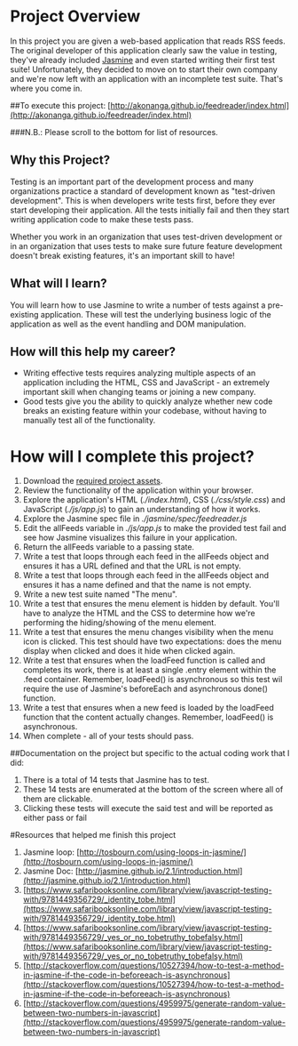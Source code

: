 # Project Overview

In this project you are given a web-based application that reads RSS feeds. The original developer of this application clearly saw the value in testing, they've already included [Jasmine](http://jasmine.github.io/) and even started writing their first test suite! Unfortunately, they decided to move on to start their own company and we're now left with an application with an incomplete test suite. That's where you come in.


##To execute this project:
[http://akonanga.github.io/feedreader/index.html](http://akonanga.github.io/feedreader/index.html)

###N.B.:  Please scroll to the bottom for list of resources.

## Why this Project?

Testing is an important part of the development process and many organizations practice a standard of development known as "test-driven development". This is when developers write tests first, before they ever start developing their application. All the tests initially fail and then they start writing application code to make these tests pass.

Whether you work in an organization that uses test-driven development or in an organization that uses tests to make sure future feature development doesn't break existing features, it's an important skill to have!


## What will I learn?

You will learn how to use Jasmine to write a number of tests against a pre-existing application. These will test the underlying business logic of the application as well as the event handling and DOM manipulation.


## How will this help my career?

* Writing effective tests requires analyzing multiple aspects of an application including the HTML, CSS and JavaScript - an extremely important skill when changing teams or joining a new company.
* Good tests give you the ability to quickly analyze whether new code breaks an existing feature within your codebase, without having to manually test all of the functionality.


# How will I complete this project?

1. Download the [required project assets](http://github.com/udacity/frontend-nanodegree-feedreader).
2. Review the functionality of the application within your browser.
3. Explore the application's HTML (*./index.html*), CSS (*./css/style.css*) and JavaScript (*./js/app.js*) to gain an understanding of how it works.
4. Explore the Jasmine spec file in *./jasmine/spec/feedreader.js*
5. Edit the allFeeds variable in *./js/app.js* to make the provided test fail and see how Jasmine visualizes this failure in your application.
6. Return the allFeeds variable to a passing state.
7. Write a test that loops through each feed in the allFeeds object and ensures it has a URL defined and that the URL is not empty.
8. Write a test that loops through each feed in the allFeeds object and ensures it has a name defined and that the name is not empty.
9. Write a new test suite named "The menu".
10. Write a test that ensures the menu element is hidden by default. You'll have to analyze the HTML and the CSS to determine how we're performing the hiding/showing of the menu element.
11. Write a test that ensures the menu changes visibility when the menu icon is clicked. This test should have two expectations: does the menu display when clicked and does it hide when clicked again.
12. Write a test that ensures when the loadFeed function is called and completes its work, there is at least a single .entry element within the .feed container. Remember, loadFeed() is asynchronous so this test wil require the use of Jasmine's beforeEach and asynchronous done() function.
13. Write a test that ensures when a new feed is loaded by the loadFeed function that the content actually changes. Remember, loadFeed() is asynchronous.
14. When complete - all of your tests should pass.



##Documentation on the project but specific to the actual coding work that I did:
1.  There is a total of 14 tests that Jasmine has to test.
1.  These 14 tests are enumerated at the bottom of the screen where all of them are clickable.
1.  Clicking these tests will execute the said test and will be reported as either pass or fail


#Resources that helped me finish this project
1.  Jasmine loop: [http://tosbourn.com/using-loops-in-jasmine/](http://tosbourn.com/using-loops-in-jasmine/)
1.  Jasmine Doc: [http://jasmine.github.io/2.1/introduction.html](http://jasmine.github.io/2.1/introduction.html)
1.  [https://www.safaribooksonline.com/library/view/javascript-testing-with/9781449356729/_identity_tobe.html](https://www.safaribooksonline.com/library/view/javascript-testing-with/9781449356729/_identity_tobe.html)
1.  [https://www.safaribooksonline.com/library/view/javascript-testing-with/9781449356729/_yes_or_no_tobetruthy_tobefalsy.html](https://www.safaribooksonline.com/library/view/javascript-testing-with/9781449356729/_yes_or_no_tobetruthy_tobefalsy.html)
1.  [http://stackoverflow.com/questions/10527394/how-to-test-a-method-in-jasmine-if-the-code-in-beforeeach-is-asynchronous](http://stackoverflow.com/questions/10527394/how-to-test-a-method-in-jasmine-if-the-code-in-beforeeach-is-asynchronous)
1.  [http://stackoverflow.com/questions/4959975/generate-random-value-between-two-numbers-in-javascript](http://stackoverflow.com/questions/4959975/generate-random-value-between-two-numbers-in-javascript)
